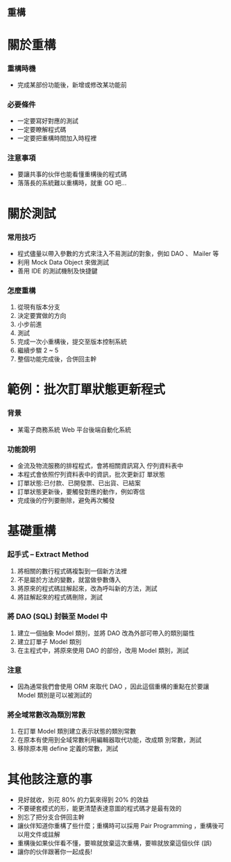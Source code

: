 重構
----

關於重構
=======

### 重構時機

* 完成某部份功能後，新增或修改某功能前

### 必要條件

* 一定要寫好對應的測試
* 一定要瞭解程式碼
* 一定要把重構時間加入時程裡

### 注意事項

* 要讓共事的伙伴也能看懂重構後的程式碼
* 落落長的系統難以重構時，就重 GO 吧...

關於測試
=======

### 常用技巧

* 程式儘量以帶入參數的方式來注入不易測試的對象，例如 DAO 、 Mailer 等
* 利用 Mock Data Object 來做測試
* 善用 IDE 的測試機制及快捷鍵

### 怎麼重構

1. 從現有版本分支
2. 決定要實做的方向
3. 小步前進
4. 測試
5. 完成一次小重構後，提交至版本控制系統
6. 繼續步驟 2 ~ 5
7. 整個功能完成後，合併回主幹

範例：批次訂單狀態更新程式
======================

### 背景

* 某電子商務系統 Web 平台後端自動化系統

### 功能說明

* 金流及物流服務的排程程式，會將相關資訊寫入 佇列資料表中
* 本程式會依照佇列資料表中的資訊，批次更新訂 單狀態
* 訂單狀態:已付款、已開發票、已出貨、已結案
* 訂單狀態更新後，要觸發對應的動作，例如寄信
* 完成後的佇列要刪除，避免再次觸發

基礎重構
=======

### 起手式 – Extract Method

1. 將相關的數行程式碼複製到一個新方法裡
2. 不是屬於方法的變數，就當做參數傳入
3. 將原來的程式碼註解起來，改為呼叫新的方法，測試
4. 將註解起來的程式碼刪除，測試

### 將 DAO (SQL) 封裝至 Model 中

1. 建立一個抽象 Model 類別，並將 DAO 改為外部可帶入的類別屬性
2. 建立訂單子 Model 類別
3. 在主程式中，將原來使用 DAO 的部份，改用 Model 類別，測試

### 注意

* 因為通常我們會使用 ORM 來取代 DAO ，因此這個重構的重點在於要讓 Model 類別是可以被測試的

### 將全域常數改為類別常數
1. 在訂單 Model 類別建立表示狀態的類別常數
2. 在原本有使用到全域常數利用編輯器取代功能，改成類
別常數，測試
3. 移除原本用 define 定義的常數，測試

其他該注意的事
============

* 見好就收，別花 80% 的力氣來得到 20% 的效益
* 不要硬套模式的形，能更清楚表達意圖的程式碼才是最有效的
* 別忘了把分支合併回主幹
* 讓伙伴知道你重構了些什麼；重構時可以採用 Pair Programming ，重構後可以用文件或註解
* 重構後如果伙伴看不懂，要嘛就放棄這次重構，要嘛就放棄這個伙伴 (誤)
* 讓你的伙伴跟著你一起成長!